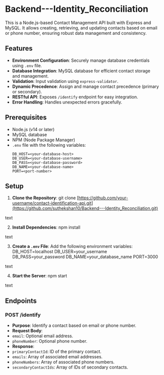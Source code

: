 # Backend---Identity_Reconciliation


This is a Node.js-based Contact Management API built with Express and MySQL. It allows creating, retrieving, and updating contacts based on email or phone number, ensuring robust data management and consistency.

## Features

- **Environment Configuration**: Securely manage database credentials using `.env` file.
- **Database Integration**: MySQL database for efficient contact storage and management.
- **Validation**: Input validation using `express-validator`.
- **Dynamic Precedence**: Assign and manage contact precedence (primary or secondary).
- **RESTful API**: Exposes `/identify` endpoint for easy integration.
- **Error Handling**: Handles unexpected errors gracefully.

## Prerequisites

- Node.js (v14 or later)
- MySQL database
- NPM (Node Package Manager)
- `.env` file with the following variables:
  ```plaintext
  DB_HOST=<your-database-host>
  DB_USER=<your-database-username>
  DB_PASS=<your-database-password>
  DB_NAME=<your-database-name>
  PORT=<port-number>

## Setup

1. **Clone the Repository**:
git clone [https://github.com/your-username/contact-identification-api.git](https://github.com/suthekshan10/Backend---Identity_Reconciliation.git)

text

2. **Install Dependencies**:
npm install

text

3. **Create a `.env` File**:
Add the following environment variables:
DB_HOST=localhost
DB_USER=your_username
DB_PASS=your_password
DB_NAME=your_database_name
PORT=3000

text

4. **Start the Server**:
npm start

text

## Endpoints

### POST /identify

- **Purpose**: Identify a contact based on email or phone number.
- **Request Body**:
- `email`: Optional email address.
- `phoneNumber`: Optional phone number.
- **Response**:
- `primaryContactId`: ID of the primary contact.
- `emails`: Array of associated email addresses.
- `phoneNumbers`: Array of associated phone numbers.
- `secondaryContactIds`: Array of IDs of secondary contacts.
